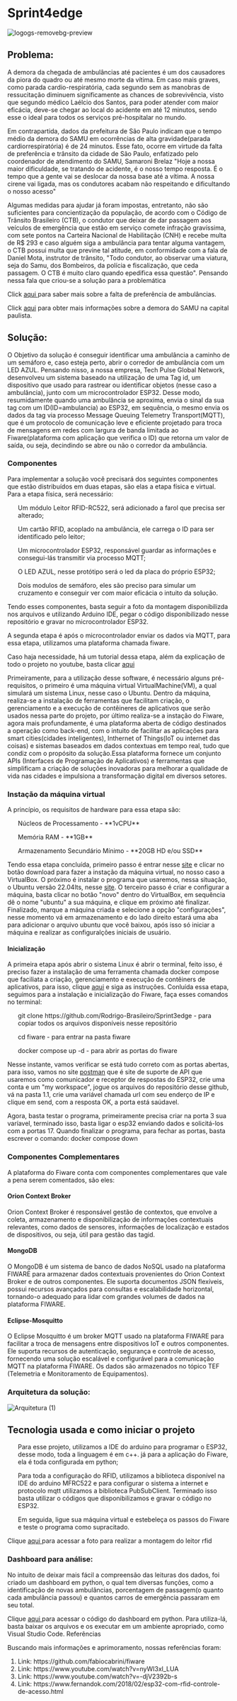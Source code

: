 # Sprint4edge
![logogs-removebg-preview](https://github.com/Rodrigo-Brasileiro/caseHeinz/assets/126472820/2cd126f6-513e-4762-bfc2-2e14e4d12019)

<h2>Problema:</h2>

  <p>A demora da chegada de ambulâncias até pacientes é um dos causadores da piora do quadro ou até mesmo morte da vítima. Em caso mais graves, como parada cardio-respiratória, cada segundo sem as manobras de ressucitação diminuem significamente as chances de sobrevivência, visto que segundo médico Laélcio dos Santos, para poder atender com maior eficácia, deve-se chegar ao local do acidente em até 12 minutos, sendo esse o ideal para todos os serviços pré-hospitalar no mundo.</p>
  
  <p>Em contrapartida, dados da prefeitura de São Paulo indicam que o tempo médio da demora do SAMU em ocorrências de alta gravidade(parada cardiorrespiratória) é de 24 minutos. Esse fato, ocorre em virtude da falta de preferência e trânsito da   cidade de São Paulo, enfatizado pelo coordenador de atendimento do SAMU, Samaroni Brelaz "Hoje a nossa maior dificuldade, se tratando de acidente, é o nosso tempo resposta. É o tempo que a gente vai se deslocar da nossa base até a vítima. A nossa cirene vai ligada, mas os condutores acabam não respeitando e dificultando o nosso acesso" </p>
  
  <p>Algumas medidas para ajudar já foram impostas, entretanto, não são suficientes para concientização da população, de acordo com o Código de Trânsito Brasileiro (CTB), o condutor que deixar de dar passagem aos veículos de emergência que estão em serviço comete infração gravíssima, com sete pontos na Carteira Nacional de Habilitação (CNH) e recebe multa de R$ 293 e caso alguém siga a ambulância para tentar alguma vantagem, o CTB possui multa que previne tal atitude, em conformidade com a fala de Daniel Mota, instrutor de trânsito, "Todo condutor, ao observar uma viatura, seja do Samu, dos Bombeiros, da polícia e fiscalização, que ceda passagem. O CTB é muito claro quando epedifica essa questão". Pensando nessa fala que criou-se a solução para a problemática </p>
  
  <p>Click <a href="https://www.brasildefato.com.br/2019/06/06/por-que-o-samu-demora-tanto-na-capital-paulista#:~:text=De%20acordo%20com%20dados%20fornecidos,pode%20chegar%20a%20duas%20horas](https://g1.globo.com/pa/santarem-regiao/noticia/falta-de-preferencia-dificulta-passagem-de-ambulancias-do-samu-em-santarem.ghtml)"> aqui </a> para saber mais sobre a falta de preferência de ambulâncias.</p>
  <p>Click <a href="https://www.brasildefato.com.br/2019/06/06/por-que-o-samu-demora-tanto-na-capital-paulista#:~:text=De%20acordo%20com%20dados%20fornecidos,pode%20chegar%20a%20duas%20horas">aqui</a> para obter mais informações sobre a demora do SAMU na capital paulista. </p>  
<h2>Solução:</h2>
 <p>O Objetivo da solução é conseguir identificar uma ambulância a caminho de um semáforo e, caso esteja perto, abrir o corredor de ambulância com um LED AZUL. Pensando nisso, a nossa empresa, Tech Pulse Global Network, desenvolveu um sistema baseado na utilização de uma Tag id, um dispositivo que usado para rastrear ou identificar objetos (nesse caso a ambulância), junto com um microcontrolador ESP32. Desse modo, resumidamente quando uma ambulância se aproxima, envia o sinal da sua tag com um ID(ID=ambulancia) ao ESP32, em sequência, o mesmo envia os dados da tag via processo Message Queuing Telemetry Transport(MQTT), que é um protocolo de comunicação leve e eficiente projetado para troca de mensagens em redes com largura de banda limitada ao Fiware(plataforma com aplicação que verifica o ID) que retorna um valor de saída, ou seja, decindindo se abre ou não o corredor da ambulância.</p>
  
  <h3>Componentes</h3>
    <p>Para implementar a solução você precisará dos seguintes componentes que estão distribuídos em duas etapas, são elas a etapa física e virtual. Para a etapa física, será necessário:
      <ol>Um módulo Leitor RFID-RC522, será adicionado a farol que precisa ser alterado;</ol>
      <ol>Um cartão RFID, acoplado na ambulância, ele carrega o ID para ser identificado pelo leitor;</ol>
      <ol>Um microcontrolador ESP32, responsável guardar as informações e consegui-lás transmitir via processo MQTT;</ol> 
      <ol>O LED AZUL, nesse protótipo será o led da placa do próprio ESP32;</ol>
      <ol>Dois modulos de semáforo, eles são preciso para simular um cruzamento e conseguir ver com maior eficácia o intuito da solução.</ol>
      <p>Tendo esses componentes, basta seguir a foto da montagem disponibilizda nos arquivos e utilizando Arduino IDE, pegar o código disponibilizado nesse repositório e gravar no microcontrolador ESP32.</p>
      <p> A segunda etapa é após o microcontrolador enviar os dados via MQTT, para essa etapa, utilizamos uma plataforma chamada fiware.</p>
      <p>Caso haja necessidade, há um tutorial dessa etapa, além da explicação de todo o projeto no youtube, basta clicar <a href="https://www.youtube.com/watch?v=XG2X_O7UfWo&t=3s">aqui</a></p>
   <p>Primeiramente, para a utilização desse software, é necessário alguns pré-requisitos, o primeiro é uma máquina virtual VirtualMachine(VM), a qual simulará um sistema Linux, nesse caso o Ubuntu. Dentro da máquina, realiza-se a instalação de ferramentas que facilitam criação, o gerenciamento e a execução de contêineres de aplicativos que serão usados nessa parte do projeto, por último realiza-se a instação do Fiware, agora mais profundamente, é uma plataforma aberta de código destinados a operação como back-end, com o intuito de facilitar as aplicações para smart cities(cidades inteligentes), Inthernet of Things(IoT ou internet das coisas) e sistemas baseados em dados contextuas em tempo real, tudo que condiz com o propósito da solução.Essa plataforma fornece um conjunto APIs (Interfaces de Programação de Aplicativos) e ferramentas que simplificam a criação de soluções inovadoras para melhorar a qualidade de vida nas cidades e impulsiona a transformação digital em diversos setores. </p>

  <h3>Instação da máquina virtual</h3>
    <p>A princípio, os requisitos de hardware para essa etapa são:</p>

   <ol>Núcleos de Processamento - **1vCPU**</ol>
   <ol>Memória RAM - **1GB** </ol>
   <ol>Armazenamento Secundário Mínimo - **20GB HD e/ou SSD**</ol>
     <p>Tendo essa etapa concluída, primeiro passo é entrar nesse <a href="https://www.virtualbox.org">site</a> e clicar no botão download para fazer a instação da máquina virtual, no nosso caso a VirtualBox. O próximo é instalar o programa que usaremos, nessa situação, o Ubuntu versão 22.04lts, nesse <a href="https://ubuntu.com/download/server">site</a>. O terceiro passo é criar e configurar a máquina, basta clicar no botão "novo" dentro do VirtualBox, em sequência dê o nome "ubuntu" a sua máquina, e clique em próximo até finalizar. Finalizado, marque a máquina criada e selecione a opção "configurações", nesse momento vá em armazenamento e do lado direito estará uma aba para adicionar o arquivo ubuntu que você baixou, após isso só iniciar a máquina e realizar as configuralções iniciais de usuário.</p>
  <h4>Inicialização</h4>
    <p>A primeira etapa após abrir o sistema Linux é abrir o terminal, feito isso, é preciso fazer a instalação de uma ferramenta chamada docker compose que faciliata a criação, gerenciamento e execução de contêiners de aplicativos, para isso, clique <a href="https://docs.docker.com/engine/install/ubuntu/"> aqui</a> e siga as instruções. Conluída essa etapa, seguimos para a instalação e inicialização do Fiware, faça esses comandos no terminal:</p>
      <ol> git clone https://github.com/Rodrigo-Brasileiro/Sprint3edge - para copiar todos os arquivos disponíveis nesse repositório </ol>
      <ol> cd fiware - para entrar na pasta fiware </ol>
      <ol> docker compose up -d - para abrir as portas do fiware </ol>
    <p>Nesse instante, vamos verificar se está tudo correto com as portas abertas, para isso, vamos no site <a href="https://www.postman.com">postman</a> que é site de suporte de API que usaremos como comunicador e receptor de respostas do ESP32, crie uma conta e um "my workspace", jogue os arquivos do repositório desse github, vá na pasta 1.1, crie uma variável chamada url com seu enderço de IP e clique em send, com a resposta OK, a porta está saúdavel.</p>
    <p> Agora, basta testar o programa, primeiramente precisa criar na porta 3 sua varíavel, terminado isso, basta ligar o esp32 enviando dados e solicitá-los com a portas 17. Quando finalizar o programa, para fechar as portas, basta escrever o comando: docker compose down</p>

  <h3>Componentes Complementares</h3>
   <p>A plataforma do Fiware conta com componentes complementares que vale a pena serem comentados, são eles:</p>
  <h4>Orion Context Broker </h4>
  
  <p>Orion Context Broker é responsável gestão de contextos, que envolve a coleta, armazenamento e disponibilização de informações contextuais relevantes, como dados de sensores, informações de localização e estados de dispositivos, ou seja, útil para gestão das tagid. </p>
  
  <h4>MongoDB</h4>
  
  <p>O MongoDB é um sistema de banco de dados NoSQL usado na plataforma FIWARE para armazenar dados contextuais provenientes do Orion Context Broker e de outros componentes. Ele suporta documentos JSON flexíveis, possui recursos avançados para consultas e escalabilidade horizontal, tornando-o adequado para lidar com grandes volumes de dados na plataforma FIWARE.</p>
  
   <h4>Eclipse-Mosquitto</h4>
   
   <p>O Eclipse Mosquitto é um broker MQTT usado na plataforma FIWARE para facilitar a troca de mensagens entre dispositivos IoT e outros componentes. Ele suporta recursos de autenticação, segurança e controle de acesso, fornecendo uma solução escalável e configurável para a comunicação MQTT na plataforma FIWARE. Os dados são armazenados no tópico TEF (Telemetria e Monitoramento de Equipamentos).</p>
   
   <h3>Arquitetura da solução:</h3>
   
  ![Arquitetura (1)](https://github.com/Rodrigo-Brasileiro/Sprint3edge/assets/126472820/9108888d-c98e-4f44-8a84-7029202559f3)

   
   <h2>Tecnologia usada e como iniciar o projeto</h2>
   
   <ol>Para esse projeto, utilizamos a IDE do arduino para programar o ESP32, desse modo, toda a linguagem é em c++. já para a aplicação do Fiware, ela é toda configurada em python;</ol>
   <ol>Para toda a configuração do RFID, utilizamos a biblioteca disponível na IDE do arduino MFRC522 e para configurar o sistema a internet e protocolo mqtt utilizamos a biblioteca PubSubClient. Terminado isso basta utilizar o códigos que disponibilizamos e gravar o código no ESP32.</ol>
   <ol>Em seguida, ligue sua máquina virtual e estebeleça os passos do Fiware e teste o programa como supracitado.</ol>
   <p>Clique <a href="https://github.com/Rodrigo-Brasileiro/Sprint3edge/blob/main/montagemRFID.jpg">aqui </a> para acessar a foto para realizar a montagem do leitor rfid </p>

  <h3>Dashboard para análise:</h3>
  <p>No intuito de deixar mais fácil a compreensão das leituras dos dados, foi criado um dashboard em python, o qual tem diversas funções, como a identificação de novas ambulâncias, porcentagem de passagem(o quanto cada ambulância passou) e quantos carros de emergência passaram em seu total.</p>
  
  <p>Clique <a href="https://github.com/Rodrigo-Brasileiro/Sprint3edge/tree/main/DASHBOARD">aqui </a> para acessar o código do dashboard em python. Para utiliza-lá, basta baixar os arquivos e os executar em um ambiente apropriado, como Visual Studio Code. </


 <h3>Referências</h3>
 <p>Buscando mais informações e aprimoramento, nossas referências foram:</p>
     <ol><li>Link: https://github.com/fabiocabrini/fiware</li>
         <li>Link: https://www.youtube.com/watch?v=nyWI3xl_LUA </li>
         <li>Link: https://www.youtube.com/watch?v=-djV2392b-s </li>
        <li> Link: https://www.fernandok.com/2018/02/esp32-com-rfid-controle-de-acesso.html</li>
     </ol>
